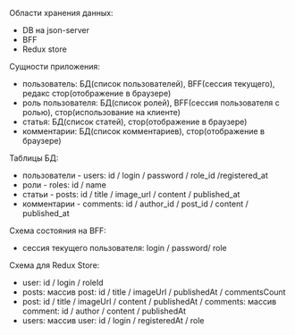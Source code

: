 Области хранения данных:

-   DB на json-server
-   BFF
-   Redux store

Сущности приложения:

-   пользователь: БД(список пользователей), BFF(сессия текущего), редакс стор(отображение в браузере)
-   роль пользователя: БД(список ролей), BFF(сессия пользователя с ролью), стор(использование на клиенте)
-   статья: БД(список статей), стор(отображение в браузере)
-   комментарии: БД(список комментариев), стор(отображение в браузере)

Таблицы БД:

-   пользователи - users: id / login / password / role_id /registered_at
-   роли - roles: id / name
-   статьи - posts: id / title / image_url / content / published_at
-   комментарии - comments: id / author_id / post_id / content / published_at

Схема состояния на BFF:

-   сессия текущего пользователя: login / password/ role

Схема для Redux Store:

-   user: id / login / roleId
-   posts: массив post: id / title / imageUrl / publishedAt / commentsCount
-   post: id / title / imageUrl / content / publishedAt / comments: массив comment: id / author / content / publishedAt
-   users: массив user: id / login / registeredAt / role
